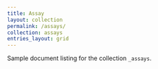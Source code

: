 ```yaml
---
title: Assay
layout: collection
permalink: /assays/
collection: assays
entries_layout: grid
---
```


Sample document listing for the collection `_assays`.
